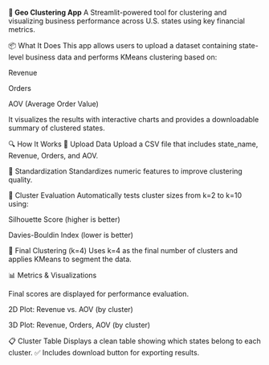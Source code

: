 **🧪 Geo Clustering App**
A Streamlit-powered tool for clustering and visualizing business performance across U.S. states using key financial metrics.

📦 What It Does
This app allows users to upload a dataset containing state-level business data and performs KMeans clustering based on:

Revenue

Orders

AOV (Average Order Value)

It visualizes the results with interactive charts and provides a downloadable summary of clustered states.

🔍 How It Works
📁 Upload Data
Upload a CSV file that includes state_name, Revenue, Orders, and AOV.

📏 Standardization
Standardizes numeric features to improve clustering quality.

🔢 Cluster Evaluation
Automatically tests cluster sizes from k=2 to k=10 using:

Silhouette Score (higher is better)

Davies-Bouldin Index (lower is better)

🎯 Final Clustering (k=4)
Uses k=4 as the final number of clusters and applies KMeans to segment the data.

📊 Metrics & Visualizations

Final scores are displayed for performance evaluation.

2D Plot: Revenue vs. AOV (by cluster)

3D Plot: Revenue, Orders, AOV (by cluster)

📋 Cluster Table
Displays a clean table showing which states belong to each cluster.
✅ Includes download button for exporting results.


